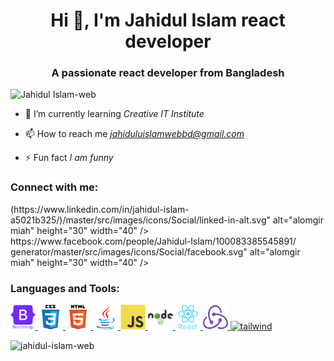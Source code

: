 <h1 align="center">Hi 👋, I'm Jahidul Islam react developer</h1>
<h3 align="center">A passionate react developer from Bangladesh</h3>





<p align="left"> <img src="https://komarev.com/ghpvc/?username=alomgir-miah-web&label=Profile%20views&color=0e75b6&style=flat" alt="Jahidul Islam-web" /> </p>

- 🌱 I’m currently learning *Creative IT Institute*

- 📫 How to reach me *jahiduluislamwebbd@gmail.com*

- ⚡ Fun fact *I am funny*

<h3 align="left">Connect with me:</h3>
<p align="left">
(https://www.linkedin.com/in/jahidul-islam-a5021b325/)/master/src/images/icons/Social/linked-in-alt.svg" alt="alomgir miah" height="30" width="40" /></a>
https://www.facebook.com/people/Jahidul-Islam/100083385545891/
generator/master/src/images/icons/Social/facebook.svg" alt="alomgir miah" height="30" width="40" /></a>
</p>

<h3 align="left">Languages and Tools:</h3>
<p align="left"> <a href="https://getbootstrap.com" target="_blank" rel="noreferrer"> <img src="https://raw.githubusercontent.com/devicons/devicon/master/icons/bootstrap/bootstrap-plain-wordmark.svg" alt="bootstrap" width="40" height="40"/> </a> <a href="https://www.w3schools.com/css/" target="_blank" rel="noreferrer"> <img src="https://raw.githubusercontent.com/devicons/devicon/master/icons/css3/css3-original-wordmark.svg" alt="css3" width="40" height="40"/> </a> <a href="https://www.w3.org/html/" target="_blank" rel="noreferrer"> <img src="https://raw.githubusercontent.com/devicons/devicon/master/icons/html5/html5-original-wordmark.svg" alt="html5" width="40" height="40"/> </a> <a href="https://www.java.com" target="_blank" rel="noreferrer"> <img src="https://raw.githubusercontent.com/devicons/devicon/master/icons/java/java-original.svg" alt="java" width="40" height="40"/> </a> <a href="https://developer.mozilla.org/en-US/docs/Web/JavaScript" target="_blank" rel="noreferrer"> <img src="https://raw.githubusercontent.com/devicons/devicon/master/icons/javascript/javascript-original.svg" alt="javascript" width="40" height="40"/> </a> <a href="https://nodejs.org" target="_blank" rel="noreferrer"> <img src="https://raw.githubusercontent.com/devicons/devicon/master/icons/nodejs/nodejs-original-wordmark.svg" alt="nodejs" width="40" height="40"/> </a> <a href="https://reactjs.org/" target="_blank" rel="noreferrer"> <img src="https://raw.githubusercontent.com/devicons/devicon/master/icons/react/react-original-wordmark.svg" alt="react" width="40" height="40"/> </a> <a href="https://redux.js.org" target="_blank" rel="noreferrer"> <img src="https://raw.githubusercontent.com/devicons/devicon/master/icons/redux/redux-original.svg" alt="redux" width="40" height="40"/> </a> <a href="https://tailwindcss.com/" target="_blank" rel="noreferrer"> <img src="https://www.vectorlogo.zone/logos/tailwindcss/tailwindcss-icon.svg" alt="tailwind" width="40" height="40"/> </a> </p>

<p><img align="left" src="https://github-readme-stats.vercel.app/api/top-langs?username=alomgir-miah-web&show_icons=true&locale=en&layout=compact" alt="jahidul-islam-web" /></p>


